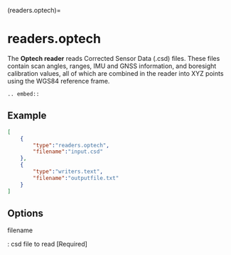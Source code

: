 (readers.optech)=

# readers.optech

The **Optech reader** reads Corrected Sensor Data (.csd) files.  These files
contain scan angles, ranges, IMU and GNSS information, and boresight
calibration values, all of which are combined in the reader into XYZ points
using the WGS84 reference frame.

```{eval-rst}
.. embed::
```

## Example

```json
[
    {
        "type":"readers.optech",
        "filename":"input.csd"
    },
    {
        "type":"writers.text",
        "filename":"outputfile.txt"
    }
]
```

## Options

filename

: csd file to read \[Required\]

```{include} reader_opts.md
```
